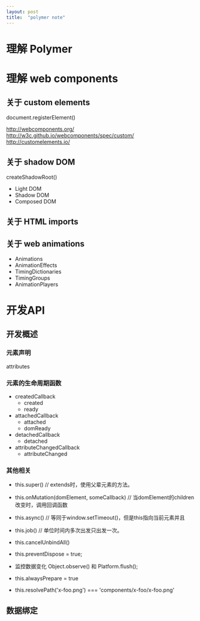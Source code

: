 ```yaml
---
layout: post
title:  "polymer note"
---
```

# 理解 Polymer

# 理解 web components

## 关于 custom elements

document.registerElement()

http://webcomponents.org/
http://w3c.github.io/webcomponents/spec/custom/
http://customelements.io/

## 关于 shadow DOM

createShadowRoot()

- Light DOM
- Shadow DOM
- Composed DOM

## 关于 HTML imports

## 关于 web animations

- Animations
- AnimationEffects
- TimingDictionaries
- TimingGroups
- AnimationPlayers

# 开发API

## 开发概述

### 元素声明

attributes

### 元素的生命周期函数

- createdCallback
  - created
  - ready
- attachedCallback
  - attached
  - domReady
- detachedCallback
  - detached
- attributeChangedCallback
  - attributeChanged

### 其他相关

- this.super() // extends时，使用父辈元素的方法。
- this.onMutation(domElement, someCallback) // 当domElement的children改变时，调用回调函数
- this.async() // 等同于window.setTimeout()，但是this指向当前元素并且
- this.job() // 单位时间内多次出发只出发一次。

- this.cancelUnbindAll()
- this.preventDispose = true;

- 监控数据变化
  Object.observe() 和 Platform.flush();

- this.alwaysPrepare = true

- this.resolvePath('x-foo.png') === 'components/x-foo/x-foo.png'


## 数据绑定
